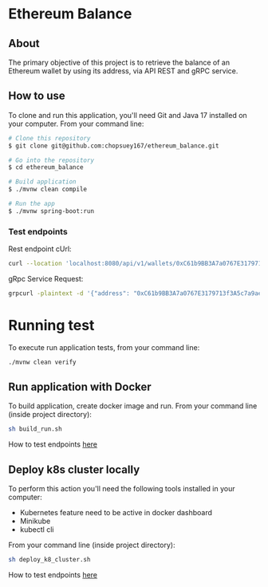 # Ethereum Balance

## About

The primary objective of this project is to retrieve the balance of an Ethereum wallet by using its address, via API
REST and gRPC service.

## How to use

To clone and run this application, you'll need Git and Java 17 installed on your computer. From your command line:

```bash
# Clone this repository
$ git clone git@github.com:chopsuey167/ethereum_balance.git

# Go into the repository
$ cd ethereum_balance

# Build application
$ ./mvnw clean compile

# Run the app
$ ./mvnw spring-boot:run
```

### Test endpoints

Rest endpoint cUrl:

```bash
curl --location 'localhost:8080/api/v1/wallets/0xC61b9BB3A7a0767E3179713f3A5c7a9aeDCE193C/balance'
```

gRpc Service Request:

```bash
grpcurl -plaintext -d '{"address": "0xC61b9BB3A7a0767E3179713f3A5c7a9aeDCE193C" }' localhost:9090 EthereumService/GetWalletBalance
```

# Running test

To execute run application tests, from your command line:

```bash
./mvnw clean verify
```

## Run application with Docker

To build application, create docker image and run. From your command line (inside project directory):

```bash
sh build_run.sh
```

How to test endpoints <a href="#Test-endpoints">here</a>

## Deploy k8s cluster locally

To perform this action you'll need the following tools installed in your computer:

- Kubernetes feature need to be active in docker dashboard
- Minikube
- kubectl cli

From your command line (inside project directory):

```bash
sh deploy_k8_cluster.sh
```

How to test endpoints <a href="#Test-endpoints">here</a>

